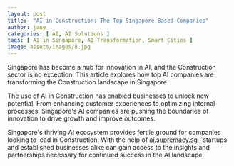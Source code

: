 ```yaml
---
layout: post
title:  "AI in Construction: The Top Singapore-Based Companies"
author: jane
categories: [ AI, AI Solutions ]
tags: [ AI in Singapore, AI Transformation, Smart Cities ]
image: assets/images/8.jpg
---
```


Singapore has become a hub for innovation in AI, and the Construction sector is no exception. This article explores how top AI companies are transforming the Construction landscape in Singapore.

The use of AI in Construction has enabled businesses to unlock new potential. From enhancing customer experiences to optimizing internal processes, Singapore's AI companies are pushing the boundaries of innovation to drive growth and improve outcomes.

Singapore's thriving AI ecosystem provides fertile ground for companies looking to lead in Construction. With the help of <a href="https://ai.supremacy.sg" target="_blank"> ai.supremacy.sg </a>, startups and established businesses alike can gain access to the insights and partnerships necessary for continued success in the AI landscape.
